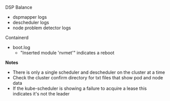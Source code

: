 DSP Balance
- dspmapper logs
- descheduler logs
- node problem detector logs

Containerd
- boot.log
	- "Inserted module 'nvmet'" indicates a reboot

**Notes**
- There is only a single scheduler and descheduler on the cluster at a time
- Check the cluster confirm directory for txt files that show pod and node data
- If the kube-scheduler is showing a failure to acquire a lease this indicates it's not the leader